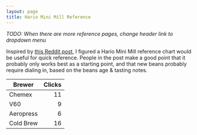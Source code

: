 ```yaml
---
layout: page
title: Hario Mini Mill Reference
---
```


*TODO: When there are more reference pages, change header link to dropdown menu*

Inspired by [this Reddit post](https://www.reddit.com/r/Coffee/comments/1wxcs4/reference_hario_mini_mill_grinder_click_settings/), I figured a Hario Mini Mill reference chart would be useful for quick reference. People in the post make a good point that it probably only works best as a starting point, and that new beans probably require dialing in, based on the beans age & tasting notes.

| Brewer    | Clicks     |
|-----------|-----------:|
| Chemex    | 11         |
| V60       | 9          |
| Aeropress | 6          |
| Cold Brew | 16         |